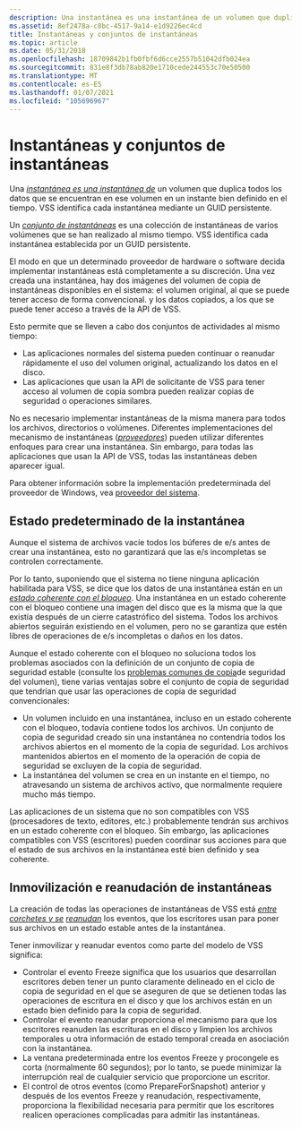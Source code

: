 ```yaml
---
description: Una instantánea es una instantánea de un volumen que duplica todos los datos que se encuentran en ese volumen en un instante bien definido en el tiempo. VSS identifica cada instantánea mediante un GUID persistente.
ms.assetid: 8ef2478a-c8bc-4517-9a14-e1d9226ec4cd
title: Instantáneas y conjuntos de instantáneas
ms.topic: article
ms.date: 05/31/2018
ms.openlocfilehash: 18709842b1fb0fbf6d6cce2557b51042dfb024ea
ms.sourcegitcommit: 831e8f3db78ab820e1710cede244553c70e50500
ms.translationtype: MT
ms.contentlocale: es-ES
ms.lasthandoff: 01/07/2021
ms.locfileid: "105696967"
---
```

# <a name="shadow-copies-and-shadow-copy-sets"></a>Instantáneas y conjuntos de instantáneas

Una [*instantánea es una instantánea de*](vssgloss-s.md) un volumen que duplica todos los datos que se encuentran en ese volumen en un instante bien definido en el tiempo. VSS identifica cada instantánea mediante un GUID persistente.

Un [*conjunto de instantáneas*](vssgloss-s.md) es una colección de instantáneas de varios volúmenes que se han realizado al mismo tiempo. VSS identifica cada instantánea establecida por un GUID persistente.

El modo en que un determinado proveedor de hardware o software decida implementar instantáneas está completamente a su discreción. Una vez creada una instantánea, hay dos imágenes del volumen de copia de instantáneas disponibles en el sistema: el volumen original, al que se puede tener acceso de forma convencional. y los datos copiados, a los que se puede tener acceso a través de la API de VSS.

Esto permite que se lleven a cabo dos conjuntos de actividades al mismo tiempo:

-   Las aplicaciones normales del sistema pueden continuar o reanudar rápidamente el uso del volumen original, actualizando los datos en el disco.
-   Las aplicaciones que usan la API de solicitante de VSS para tener acceso al volumen de copia sombra pueden realizar copias de seguridad o operaciones similares.

No es necesario implementar instantáneas de la misma manera para todos los archivos, directorios o volúmenes. Diferentes implementaciones del mecanismo de instantáneas ([*proveedores*](vssgloss-p.md)) pueden utilizar diferentes enfoques para crear una instantánea. Sin embargo, para todas las aplicaciones que usan la API de VSS, todas las instantáneas deben aparecer igual.

Para obtener información sobre la implementación predeterminada del proveedor de Windows, vea [proveedor del sistema](providers.md).

## <a name="default-shadow-copy-state"></a>Estado predeterminado de la instantánea

Aunque el sistema de archivos vacíe todos los búferes de e/s antes de crear una instantánea, esto no garantizará que las e/s incompletas se controlen correctamente.

Por lo tanto, suponiendo que el sistema no tiene ninguna aplicación habilitada para VSS, se dice que los datos de una instantánea están en un [*estado coherente con el bloqueo*](vssgloss-c.md). Una instantánea en un estado coherente con el bloqueo contiene una imagen del disco que es la misma que la que existía después de un cierre catastrófico del sistema. Todos los archivos abiertos seguirán existiendo en el volumen, pero no se garantiza que estén libres de operaciones de e/s incompletas o daños en los datos.

Aunque el estado coherente con el bloqueo no soluciona todos los problemas asociados con la definición de un conjunto de copia de seguridad estable (consulte los [problemas comunes de copia](common-volume-backup-issues.md)de seguridad del volumen), tiene varias ventajas sobre el conjunto de copia de seguridad que tendrían que usar las operaciones de copia de seguridad convencionales:

-   Un volumen incluido en una instantánea, incluso en un estado coherente con el bloqueo, todavía contiene todos los archivos. Un conjunto de copia de seguridad creado sin una instantánea no contendría todos los archivos abiertos en el momento de la copia de seguridad. Los archivos mantenidos abiertos en el momento de la operación de copia de seguridad se excluyen de la copia de seguridad.
-   La instantánea del volumen se crea en un instante en el tiempo, no atravesando un sistema de archivos activo, que normalmente requiere mucho más tiempo.

Las aplicaciones de un sistema que no son compatibles con VSS (procesadores de texto, editores, etc.) probablemente tendrán sus archivos en un estado coherente con el bloqueo. Sin embargo, las aplicaciones compatibles con VSS (escritores) pueden coordinar sus acciones para que el estado de sus archivos en la instantánea esté bien definido y sea coherente.

## <a name="shadow-copy-freeze-and-thaw"></a>Inmovilización e reanudación de instantáneas

La creación de todas las operaciones de instantáneas de VSS está [*entre corchetes y se*](vssgloss-f.md) [*reanudan*](vssgloss-t.md) los eventos, que los escritores usan para poner sus archivos en un estado estable antes de la instantánea.

Tener inmovilizar y reanudar eventos como parte del modelo de VSS significa:

-   Controlar el evento Freeze significa que los usuarios que desarrollan escritores deben tener un punto claramente delineado en el ciclo de copia de seguridad en el que se aseguren de que se detienen todas las operaciones de escritura en el disco y que los archivos están en un estado bien definido para la copia de seguridad.
-   Controlar el evento reanudar proporciona el mecanismo para que los escritores reanuden las escrituras en el disco y limpien los archivos temporales u otra información de estado temporal creada en asociación con la instantánea.
-   La ventana predeterminada entre los eventos Freeze y procongele es corta (normalmente 60 segundos); por lo tanto, se puede minimizar la interrupción real de cualquier servicio que proporcione un escritor.
-   El control de otros eventos (como PrepareForSnapshot) anterior y después de los eventos Freeze y reanudación, respectivamente, proporciona la flexibilidad necesaria para permitir que los escritores realicen operaciones complicadas para admitir las instantáneas.

 

 



